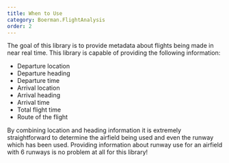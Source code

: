 ```yaml
---
title: When to Use
category: Boerman.FlightAnalysis
order: 2
---
```



The goal of this library is to provide metadata about flights being made in near real time. This library is capable of providing the following information:

* Departure location
* Departure heading
* Departure time
* Arrival location
* Arrival heading
* Arrival time
* Total flight time
* Route of the flight

By combining location and heading information it is extremely straightforward to determine the airfield being used and even the runway which has been used. Providing information about runway use for an airfield with 6 runways is no problem at all for this library!